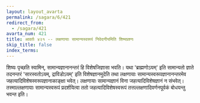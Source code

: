 ```yaml
---
layout: layout_avarta
permalink: /sagara/6/421
redirect_from:
  - /sagara/421
avarta_num: 421
title: आवर्तः ४२१ -- लक्षणायाः सामान्यस्वरूपं निवेदनीयमिति शिष्यप्रश्नः
skip_title: false
index_terms: 
---
```


शिष्यः पृच्छति स्वामिन्, सामान्यज्ञानानन्तरं हि विशेषजिज्ञासा
भवति। यथा 'ब्राह्मणोऽयम्' इति सामान्यतो ज्ञाते तदनन्तरं 'सारस्वतोऽयम्, द्राविडोऽयम्' इति विशेषज्ञानमुदेति तथा लक्षणायाः सामान्यस्वरूपज्ञानानन्तरमेव जहत्यादिविशेषस्वरूपज्ञानाकाङ्क्षा भवेत्। लक्षणायाः सामान्यज्ञानं
विना जहत्यादिविशेषज्ञानं न संभवेत्। तस्माल्लक्षणायाः सामान्यस्वरूपं प्रदर्शयित्वा
ततो जहत्यादिविशेषस्वरूपं तत्तल्लक्षणादिवर्णनपूर्वकं बोधयन्तु भवन्त इति।
